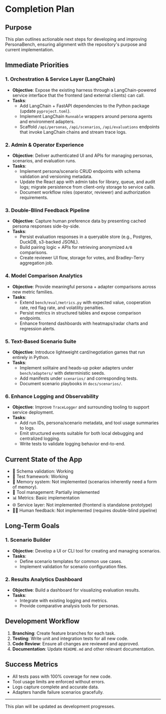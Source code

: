 # Completion Plan

## Purpose
This plan outlines actionable next steps for developing and improving PersonaBench, ensuring alignment with the repository's purpose and current implementation.

## Immediate Priorities

### 1. Orchestration & Service Layer (LangChain)
- **Objective**: Expose the existing harness through a LangChain-powered service interface that the frontend (and external clients) can call.
- **Tasks**:
  - Add LangChain + FastAPI dependencies to the Python package (update `pyproject.toml`).
  - Implement LangChain `Runnable` wrappers around persona agents and environment adapters.
  - Scaffold `/api/personas`, `/api/scenarios`, `/api/evaluations` endpoints that invoke LangChain chains and stream trace logs.

### 2. Admin & Operator Experience
- **Objective**: Deliver authenticated UI and APIs for managing personas, scenarios, and evaluation runs.
- **Tasks**:
  - Implement persona/scenario CRUD endpoints with schema validation and versioning metadata.
  - Update the React app with admin tabs for library, queue, and audit logs; migrate persistence from client-only storage to service calls.
  - Document workflow roles (operator, reviewer) and authorization requirements.

### 3. Double-Blind Feedback Pipeline
- **Objective**: Capture human preference data by presenting cached persona responses side-by-side.
- **Tasks**:
  - Persist evaluation responses in a queryable store (e.g., Postgres, DuckDB, s3-backed JSONL).
  - Build pairing logic + APIs for retrieving anonymized `A/B` comparisons.
  - Create reviewer UI flow, storage for votes, and Bradley–Terry aggregation job.

### 4. Model Comparison Analytics
- **Objective**: Provide meaningful persona + adapter comparisons across new metric families.
- **Tasks**:
  - Extend `bench/eval/metrics.py` with expected value, cooperation rate, red flag rate, and volatility penalties.
  - Persist metrics in structured tables and expose comparison endpoints.
  - Enhance frontend dashboards with heatmaps/radar charts and regression alerts.

### 5. Text-Based Scenario Suite
- **Objective**: Introduce lightweight card/negotiation games that run entirely in Python.
- **Tasks**:
  - Implement solitaire and heads-up poker adapters under `bench/adapters/` with deterministic seeds.
  - Add manifests under `scenarios/` and corresponding tests.
  - Document scenario playbooks in `docs/scenarios/`.

### 6. Enhance Logging and Observability
- **Objective**: Improve `TraceLogger` and surrounding tooling to support service deployment.
- **Tasks**:
  - Add run IDs, persona/scenario metadata, and tool usage summaries to logs.
  - Emit structured events suitable for both local debugging and centralized logging.
  - Write tests to validate logging behavior end-to-end.

## Current State of the App
- 📝 Schema validation: Working
- 🧪 Test framework: Working
- 💾 Memory system: Not implemented (scenarios inherently need a form of memory).
- 🔧 Tool management: Partially implemented
- 📊 Metrics: Basic implementation
- 🌐 Service layer: Not implemented (frontend is standalone prototype)
- 🧑‍🔬 Human feedback: Not implemented (requires double-blind pipeline)

## Long-Term Goals

### 1. Scenario Builder
- **Objective**: Develop a UI or CLI tool for creating and managing scenarios.
- **Tasks**:
  - Define scenario templates for common use cases.
  - Implement validation for scenario configuration files.

### 2. Results Analytics Dashboard
- **Objective**: Build a dashboard for visualizing evaluation results.
- **Tasks**:
  - Integrate with existing logging and metrics.
  - Provide comparative analysis tools for personas.

## Development Workflow
1. **Branching**: Create feature branches for each task.
2. **Testing**: Write unit and integration tests for all new code.
3. **Code Review**: Ensure all changes are reviewed and approved.
4. **Documentation**: Update `README.md` and other relevant documentation.

## Success Metrics
- All tests pass with 100% coverage for new code.
- Tool usage limits are enforced without errors.
- Logs capture complete and accurate data.
- Adapters handle failure scenarios gracefully.

---
This plan will be updated as development progresses.